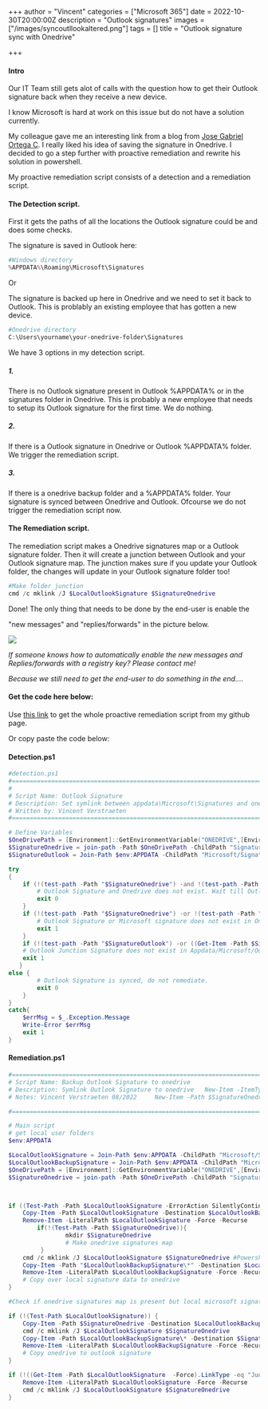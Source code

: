 +++
author = "Vincent"
categories = ["Microsoft 365"]
date = 2022-10-30T20:00:00Z
description = "Outlook signatures"
images = ["/images/syncoutllookaltered.png"]
tags = []
title = "Outlook signature sync with Onedrive"

+++
#### Intro

Our IT Team still gets alot of calls with the question how to get their Outlook signature back when they receive a new device.

I know Microsoft is hard at work on this issue but do not have a solution currently.

My colleague gave me an interesting link from a blog from [Jose Gabriel Ortega C](https://j0rt3g4.medium.com/save-your-outlook-signatures-into-onedrive-and-never-lose-them-again-1337fc1924b6).
I really liked his idea of saving the signature in Onedrive. I decided to go a step further with proactive remediation and rewrite his solution in powershell.

My proactive remediation script consists of a detection and a remediation script.

#### The Detection script.

First it gets the paths of all the locations the Outlook signature could be and does some checks.

The signature is saved in Outlook here:

```Powershell
#Windows directory
%APPDATA%\Roaming\Microsoft\Signatures 
```

Or

The signature is backed up here in Onedrive and we need to set it back to Outlook.
This is problably an existing employee that has gotten a new device.

```Powershell
#Onedrive directory
C:\Users\yourname\your-onedrive-folder\Signatures
```

We have 3 options in my detection script.

##### 1.

There is no Outlook signature present in Outlook %APPDATA% or in the signatures folder in Onedrive.
This is probably a new employee that needs to setup its Outlook signature for the first time.
We do nothing.

##### 2.

If there is a Outlook signature in Onedrive or Outlook %APPDATA% folder.
We trigger the remediation script.

##### 3.

If there is a onedrive backup folder and a %APPDATA% folder. Your signature is synced between Onedrive and Outlook. Ofcourse we do not trigger the remediation script now.

#### The Remediation script.

The remediation script makes a Onedrive signatures map or a Outlook signature folder.
Then it will create a junction between Outlook and your Outlook signature map.
The junction makes sure if you update your Outlook folder, the changes will update in your Outlook signature folder too!

```Powershell
#Make folder junction
cmd /c mklink /J $LocalOutlookSignature $SignatureOnedrive
```

Done! The only thing that needs to be done by the end-user is enable the 

"new messages" and "replies/forwards" in the picture below.

![](/screenshotoutlook.png)

_If someone knows how to automatically enable the new messages and Replies/forwards with a registry key? Please contact me!_ 

_Because we still need to get the end-user to do something in the end...._

#### Get the code here below:

Use [this link](https://github.com/vincentverstraeten/Powershell-Scripts/tree/main/Proactive%20Remediations/Sync%20Outlook%20Signatures) to get the whole proactive remediation script from my github page.

Or copy paste the code below:

#### Detection.ps1

```Powershell
#detection.ps1
#=============================================================================================================================
#
# Script Name: Outlook Signature
# Description: Set symlink between appdata\Microsoft\Signatures and onedrive\Signatures
# Written by: Vincent Verstraeten                      
#=============================================================================================================================

# Define Variables
$OneDrivePath = [Environment]::GetEnvironmentVariable("ONEDRIVE",[EnvironmentVariableTarget]::User)   
$SignatureOnedrive = join-path -Path $OneDrivePath -ChildPath "Signatures" 
$SignatureOutlook = Join-Path $env:APPDATA -ChildPath "Microsoft/Signatures"

try
{
    if (!(test-path -Path "$SignatureOnedrive") -and !(test-path -Path "$SignatureOutlook") ) { 
        # Outlook Signature and Onedrive does not exist. Wait till Outlook signature is set in %APPDATA%.
        exit 0
    }
    if (!(test-path -Path "$SignatureOnedrive") -or !(test-path -Path "$SignatureOutlook") ) { 
        # Outlook Signature or Microsoft signature does not exist in Onedrive, remediation needed.
        exit 1
    }
    if (!(test-path -Path "$SignatureOutlook") -or ((Get-Item -Path $SignatureOutlook  -Force).LinkType -ne "Junction") ) { 
    # Outlook Junction Signature does not exist in Appdata/Microsoft/Outlook, remediation needed
    exit 1
   }
else {
        # Outlook Signature is synced, do not remediate.       
        exit 0
    }
}
catch{
    $errMsg = $_.Exception.Message
    Write-Error $errMsg
    exit 1
}
```

#### Remediation.ps1

```Powershell
#=============================================================================================================================
# Script Name: Backup Outlook Signature to onedrive
# Description: Symlink Outlook Signature to onedrive   New-Item -ItemType SymbolicLink -Path $LocalOutlookSignature  -Target $SignatureOnedrive -Force
# Notes: Vincent Verstraeten 08/2022     New-Item -Path $SignatureOnedrive -ItemType "directory" -Force

#=============================================================================================================================

# Main script
# get local user folders
$env:APPDATA

$LocalOutlookSignature = Join-Path $env:APPDATA -ChildPath "Microsoft/Signatures"
$LocalOutlookBackupSignature = Join-Path $env:APPDATA -ChildPath "Microsoft/Signatures_backup"
$OneDrivePath = [Environment]::GetEnvironmentVariable("ONEDRIVE",[EnvironmentVariableTarget]::User)   
$SignatureOnedrive = join-path -Path $OneDrivePath -ChildPath "Signatures"



if ((Test-Path -Path $LocalOutlookSignature -ErrorAction SilentlyContinue) -or ((Get-Item -Path $LocalOutlookSignature -Force -ErrorAction SilentlyContinue).LinkType -eq "Junction"))  {
    Copy-Item -Path $LocalOutlookSignature -Destination $LocalOutlookBackupSignature -recurse -Force
    Remove-Item -LiteralPath $LocalOutlookSignature -Force -Recurse
        if(!(Test-Path -Path $SignatureOnedrive)){
                mkdir $SignatureOnedrive
                # Make onedrive signatures map
         }
    cmd /c mklink /J $LocalOutlookSignature $SignatureOnedrive #Powershell command needs admin, only in preview windows(better use cmd here)
    Copy-Item -Path "$LocalOutlookBackupSignature\*" -Destination $LocalOutlookSignature -recurse -Force
    Remove-Item -LiteralPath $LocalOutlookBackupSignature -Force -Recurse
    # Copy over local signature data to onedrive
}

#Check if onedrive signatures map is present but local microsoft signature outlook is not there. Then copy Onedrive Signature to outlook signature.

if (!(Test-Path $LocalOutlookSignature)) {
    Copy-Item -Path $SignatureOnedrive -Destination $LocalOutlookBackupSignature -recurse -Force
    cmd /c mklink /J $LocalOutlookSignature $SignatureOnedrive
    Copy-Item -Path $LocalOutlookBackupSignature\* -Destination $SignatureOnedrive  -recurse -Force
    Remove-Item -LiteralPath $LocalOutlookBackupSignature -Force -Recurse
    # Copy onedrive to outlook signature
}

if (!((Get-Item -Path $LocalOutlookSignature  -Force).LinkType -eq "Junction")) {
    Remove-Item -LiteralPath $LocalOutlookSignature -Force -Recurse
    cmd /c mklink /J $LocalOutlookSignature $SignatureOnedrive
}
```